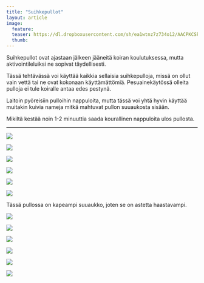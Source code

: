 ```yaml
---
title: "Suihkepullot"
layout: article
image:
  feature:
  teaser: https://dl.dropboxusercontent.com/sh/ea1wtnz7z734o12/AACPKCSkJHdKk8C1-n23z5gAa/aktivointi/suihkepullot/DS00081-245px.jpg
  thumb:
---
```

Suihkepullot ovat ajastaan jälkeen jääneitä koiran koulutuksessa, mutta aktivointileluiksi ne sopivat täydellisesti.

Tässä tehtävässä voi käyttää kaikkia sellaisia suihkepulloja, missä on ollut vain vettä tai ne ovat kokonaan käyttämättömiä. Pesuainekäytössä olleita pulloja ei tule koiralle antaa edes pestynä.

Laitoin pyöreisiin pulloihin nappuloita, mutta tässä voi yhtä hyvin käyttää muitakin kuivia nameja mitkä mahtuvat pullon suuaukosta sisään.

Mikiltä kestää noin 1-2 minuuttia saada kourallinen nappuloita ulos pullosta.

---

[![](https://dl.dropboxusercontent.com/sh/ea1wtnz7z734o12/AACElrAz1JRQVUr4YRfI4vJja/aktivointi/suihkepullot/DS00026-800px.jpg)](https://dl.dropboxusercontent.com/sh/ea1wtnz7z734o12/AADnT8aoZya5blmMNKWHAv2Na/aktivointi/suihkepullot/DS00026.jpg)

[![](https://dl.dropboxusercontent.com/sh/ea1wtnz7z734o12/AABtJvkxtPv4E9qlaV1fd22ua/aktivointi/suihkepullot/DS00035-800px.jpg)](https://dl.dropboxusercontent.com/sh/ea1wtnz7z734o12/AACQPL-Kiukg16o8qQXAyskra/aktivointi/suihkepullot/DS00035.jpg)

[![](https://dl.dropboxusercontent.com/sh/ea1wtnz7z734o12/AAA-hhD4FbOrfHCrSPBXauiGa/aktivointi/suihkepullot/DS00037-800px.jpg)](https://dl.dropboxusercontent.com/sh/ea1wtnz7z734o12/AACmMpnI-aXHZydbS3FV5494a/aktivointi/suihkepullot/DS00037.jpg)

[![](https://dl.dropboxusercontent.com/sh/ea1wtnz7z734o12/AADm1afUcaSr0BzCWraeG8VZa/aktivointi/suihkepullot/DS00058-800px.jpg)](https://dl.dropboxusercontent.com/sh/ea1wtnz7z734o12/AAA4_cFUvAsjYtBQuvPQ19Zia/aktivointi/suihkepullot/DS00058.jpg)

[![](https://dl.dropboxusercontent.com/sh/ea1wtnz7z734o12/AAAVPY1A8Di0xJrbjnJnClkDa/aktivointi/suihkepullot/DS00081-800px.jpg)](https://dl.dropboxusercontent.com/sh/ea1wtnz7z734o12/AAC_PnV-8_FBsPPPVTC230FPa/aktivointi/suihkepullot/DS00081.jpg)

[![](https://dl.dropboxusercontent.com/sh/ea1wtnz7z734o12/AABGuRU9usUkzlgcYt3jPxMua/aktivointi/suihkepullot/DS00002-800px.jpg)](https://dl.dropboxusercontent.com/sh/ea1wtnz7z734o12/AADmupqwWu4MmNo1Z1Ns0hsYa/aktivointi/suihkepullot/DS00002.jpg)

Tässä pullossa on kapeampi suuaukko, joten se on astetta haastavampi.

[![](https://dl.dropboxusercontent.com/sh/ea1wtnz7z734o12/AACTeJ3arhg7pK1etM1n_vLga/aktivointi/suihkepullot/DS57121-800px.jpg)](https://dl.dropboxusercontent.com/sh/ea1wtnz7z734o12/AAD_APyizK5M0Pth1msNJihNa/aktivointi/suihkepullot/DS57121.jpg)

[![](https://dl.dropboxusercontent.com/sh/ea1wtnz7z734o12/AADYmxhkgO8tqHcycR6X3xrBa/aktivointi/suihkepullot/DS57126-800px.jpg)](https://dl.dropboxusercontent.com/sh/ea1wtnz7z734o12/AAAZ7HnIBELdX1SZyEwQqvADa/aktivointi/suihkepullot/DS57126.jpg)

[![](https://dl.dropboxusercontent.com/sh/ea1wtnz7z734o12/AADR0HOwc2wyPKa6-szFNRRCa/aktivointi/suihkepullot/DS57138-800px.jpg)](https://dl.dropboxusercontent.com/sh/ea1wtnz7z734o12/AAB_evUSBJDHOCo7yL77gKkia/aktivointi/suihkepullot/DS57138.jpg)

[![](https://dl.dropboxusercontent.com/sh/ea1wtnz7z734o12/AADgXzA7UtXjHsPhNZakSfgCa/aktivointi/suihkepullot/DS57206-800px.jpg)](https://dl.dropboxusercontent.com/sh/ea1wtnz7z734o12/AADr9pwhro7YJW6aLHXFlpZma/aktivointi/suihkepullot/DS57206.jpg)

[![](https://dl.dropboxusercontent.com/sh/ea1wtnz7z734o12/AABS-XyZ-25FzJoKKU8Eeul1a/aktivointi/suihkepullot/DS57255-800px.jpg)](https://dl.dropboxusercontent.com/sh/ea1wtnz7z734o12/AABURUkil8XDfZvvp9wLuk9Aa/aktivointi/suihkepullot/DS57255.jpg)

[![](https://dl.dropboxusercontent.com/sh/ea1wtnz7z734o12/AADLiLaqPcDk4fWUEZsOkuboa/aktivointi/suihkepullot/DS57256-800px.jpg)](https://dl.dropboxusercontent.com/sh/ea1wtnz7z734o12/AACo1dxbgGEqr0xS2FchFAg7a/aktivointi/suihkepullot/DS57256.jpg)
